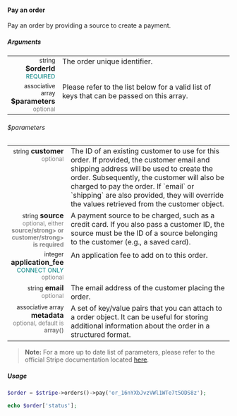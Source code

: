 #### Pay an order

Pay an order by providing a source to create a payment.

##### Arguments

<table>
    <tbody>
        <tr valign="top">
            <td width="20%" style="text-align: right">
                <small>string</small> <strong>$orderId</strong><br />
                <small style="color: teal;">REQUIRED</small>
            </td>
            <td width="80%">
                The order unique identifier.
            </td>
        </tr>
        <tr valign="top">
            <td width="20%" style="text-align: right">
                <small>associative array</small> <strong>$parameters</strong><br />
                <small style="color: grey;">optional</small>
            </td>
            <td width="80%">
                Please refer to the list below for a valid list of keys that can be passed on this array.
            </td>
        </tr>
    </tbody>
</table>

###### $parameters

<table>
    <tbody>
        <tr valign="top">
            <td width="20%" style="text-align: right">
                <small>string</small> <strong>customer</strong><br />
                <small style="color: grey;">optional</small>
            </td>
            <td width="80%">
                The ID of an existing customer to use for this order. If provided, the customer email and shipping address will be used to create the order. Subsequently, the customer will also be charged to pay the order. If `email` or `shipping` are also provided, they will override the values retrieved from the customer object.
            </td>
        </tr>
        <tr valign="top">
            <td width="20%" style="text-align: right">
                <small>string</small> <strong>source</strong><br />
                <small style="color: grey;">optional, either <strong>source/strong> or <strong>customer/strong> is required</small>
            </td>
            <td width="80%">
                A payment source to be charged, such as a credit card. If you also pass a customer ID, the source must be the ID of a source belonging to the customer (e.g., a saved card).
            </td>
        </tr>
        <tr valign="top">
            <td width="20%" style="text-align: right">
                <small>integer</small> <strong>application_fee</strong><br />
                <small style="color: teal;">CONNECT ONLY</small><br />
                <small style="color: grey;">optional</small>
            </td>
            <td width="80%">
                An application fee to add on to this order.
            </td>
        </tr>
        <tr valign="top">
            <td width="20%" style="text-align: right">
                <small>string</small> <strong>email</strong><br />
                <small style="color: grey;">optional</small>
            </td>
            <td width="80%">
                The email address of the customer placing the order.
            </td>
        </tr>
        <tr valign="top">
            <td width="20%" style="text-align: right">
                <small>associative array</small> <strong>metadata</strong><br />
                <small style="color: grey;">optional, default is <strong>array()</strong></small>
            </td>
            <td width="80%">
                A set of key/value pairs that you can attach to a order object. It can be useful for storing additional information about the order in a structured format.
            </td>
        </tr>
    </tbody>
</table>

> **Note:** For a more up to date list of parameters, please refer to the official Stripe documentation located [here](https://stripe.com/docs/api#pay_order).

##### Usage

```php
$order = $stripe->orders()->pay('or_16nYXbJvzVWl1WTe7t5ODS8z');

echo $order['status'];
```
